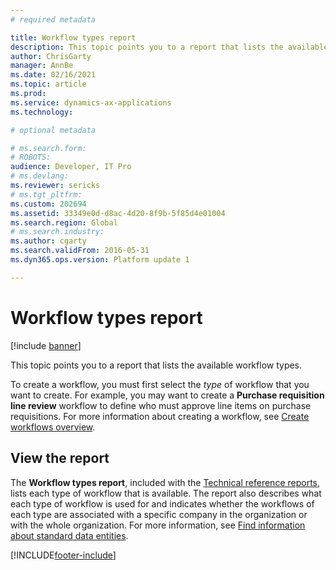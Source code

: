 ```yaml
---
# required metadata

title: Workflow types report
description: This topic points you to a report that lists the available workflow types.
author: ChrisGarty
manager: AnnBe
ms.date: 02/16/2021
ms.topic: article
ms.prod: 
ms.service: dynamics-ax-applications
ms.technology: 

# optional metadata

# ms.search.form: 
# ROBOTS: 
audience: Developer, IT Pro
# ms.devlang: 
ms.reviewer: sericks
# ms.tgt_pltfrm: 
ms.custom: 202694
ms.assetid: 33349e0d-d8ac-4d20-8f9b-5f85d4e01004
ms.search.region: Global
# ms.search.industry: 
ms.author: cgarty
ms.search.validFrom: 2016-05-31
ms.dyn365.ops.version: Platform update 1

---
```


# Workflow types report

[!include [banner](../includes/banner.md)]

This topic points you to a report that lists the available workflow types.

To create a workflow, you must first select the *type* of workflow that you want to create. For example, you may want to create a **Purchase requisition line review** workflow to define who must approve line items on purchase requisitions. For more information about creating a workflow, see [Create workflows overview](create-workflow.md).

## View the report

The **Workflow types report**, included with the [Technical reference reports](https://docs.microsoft.com/dynamics/s-e/global/axtechrefrep_61), lists each type of workflow that is available. The report also describes what each type of workflow is used for and indicates whether the workflows of each type are associated with a specific company in the organization or with the whole organization. For more information, see [Find information about standard data entities](../../dev-itpro/data-entities/data-entities-report.md).


[!INCLUDE[footer-include](../../../includes/footer-banner.md)]
